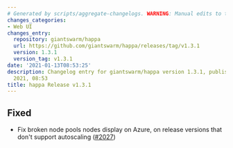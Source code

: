 ```yaml
---
# Generated by scripts/aggregate-changelogs. WARNING: Manual edits to this files will be overwritten.
changes_categories:
- Web UI
changes_entry:
  repository: giantswarm/happa
  url: https://github.com/giantswarm/happa/releases/tag/v1.3.1
  version: 1.3.1
  version_tag: v1.3.1
date: '2021-01-13T08:53:25'
description: Changelog entry for giantswarm/happa version 1.3.1, published on 13 January
  2021, 08:53
title: happa Release v1.3.1
---
```


## Fixed

- Fix broken node pools nodes display on Azure, on release versions that don't support autoscaling ([#2027](https://github.com/giantswarm/happa/pull/2027))


